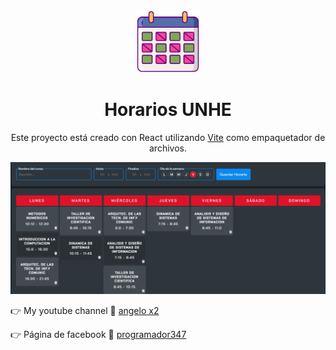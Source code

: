 <div align="center">
  <img src="./src/horario-readme.png" alt="Logo" title="Logo" width="100px">
</div>
<h1 align="center">
  Horarios UNHE
</h1>
<p align="center"> 
Este proyecto está creado con React utilizando <a href="https://vitejs.dev/">Vite</a> como empaquetador de archivos.
</p>
<p align="center">
  <a href="https://donvoid18.github.io/R-tareas/" target="_blank">
    <img src="./src/horarios-portada.png" alt="Horarios UNHE" title="Horarios UNHE" />
  </a>
</p>
<p align="left">
    &#128073; My youtube channel &#127909;
    <a href="https://www.youtube.com/c/angelox2Patrick" target="_blank">angelo x2</a>
</p>
<p align="left">
    &#128073; Página de facebook &#128153;
    <a href="https://www.facebook.com/Programador347-101320832263307" target="_blank">programador347</a>
</p>
